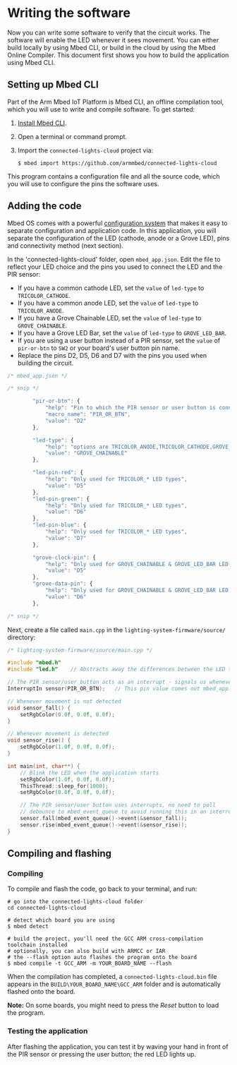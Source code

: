 # Writing the software

Now you can write some software to verify that the circuit works. The software will enable the LED whenever it sees movement. You can either build locally by using Mbed CLI, or build in the cloud by using the Mbed Online Compiler. This document first shows you how to build the application using Mbed CLI.

## Setting up Mbed CLI

Part of the Arm Mbed IoT Platform is Mbed CLI, an offline compilation tool, which you will use to write and compile software. To get started:

1. [Install Mbed CLI](https://github.com/armmbed/mbed-cli#installation).
1. Open a terminal or command prompt.
1. Import the `connected-lights-cloud` project via:

    ```
    $ mbed import https://github.com/armmbed/connected-lights-cloud
    ```

This program contains a configuration file and all the source code, which you will use to configure the pins the software uses.

## Adding the code

Mbed OS comes with a powerful [configuration system](https://docs.mbed.com/docs/mbedmicro-api/en/latest/api/md_docs_config_system.html) that makes it easy to separate configuration and application code. In this application, you will separate the configuration of the LED (cathode, anode or a Grove LED), pins and connectivity method (next section).

In the 'connected-lights-cloud' folder, open `mbed_app.json`. Edit the file to reflect your LED choice and the pins you used to connect the LED and the PIR sensor:

* If you have a common cathode LED, set the `value` of `led-type` to `TRICOLOR_CATHODE`.
* If you have a common anode LED, set the `value` of `led-type` to `TRICOLOR_ANODE`.
* If you have a Grove Chainable LED, set the `value` of `led-type` to `GROVE_CHAINABLE`.
* If you have a Grove LED Bar, set the `value` of `led-type` to `GROVE_LED_BAR`.
* If you are using a user button instead of a PIR sensor, set the `value` of `pir-or-btn` to `SW2` or your board's user button pin name.
* Replace the pins D2, D5, D6 and D7 with the pins you used when building the circuit.

```js
/* mbed_app.json */

/* snip */

        "pir-or-btn": {
            "help": "Pin to which the PIR sensor or user button is connected",
            "macro_name": "PIR_OR_BTN",
            "value": "D2"
        },

        "led-type": {
            "help": "options are TRICOLOR_ANODE,TRICOLOR_CATHODE,GROVE_CHAINABLE,GROVE_LED_BAR",
            "value": "GROVE_CHAINABLE"
        },

        "led-pin-red": {
            "help": "Only used for TRICOLOR_* LED types",
            "value": "D5"
        },
        "led-pin-green": {
            "help": "Only used for TRICOLOR_* LED types",
            "value": "D6"
        },
        "led-pin-blue": {
            "help": "Only used for TRICOLOR_* LED types",
            "value": "D7"
        },

        "grove-clock-pin": {
            "help": "Only used for GROVE_CHAINABLE & GROVE_LED_BAR LED types",
            "value": "D5"
        },
        "grove-data-pin": {
            "help": "Only used for GROVE_CHAINABLE & GROVE_LED_BAR LED types",
            "value": "D6"
        },

/* snip */
```

Next, create a file called `main.cpp` in the `lighting-system-firmware/source/` directory:

```cpp
/* lighting-system-firmware/source/main.cpp */

#include "mbed.h"
#include "led.h"    // Abstracts away the differences between the LED types

// The PIR sensor/user button acts as an interrupt - signals us whenever it goes high (or low)
InterruptIn sensor(PIR_OR_BTN);   // This pin value comes out mbed_app.json

// Whenever movement is not detected
void sensor_fall() {
    setRgbColor(0.0f, 0.0f, 0.0f);
}

// Whenever movement is detected
void sensor_rise() {
    setRgbColor(1.0f, 0.0f, 0.0f);
}

int main(int, char**) {
    // Blink the LED when the application starts
    setRgbColor(1.0f, 0.0f, 0.0f);
    ThisThread::sleep_for(1000);
    setRgbColor(0.0f, 0.0f, 0.0f);

    // The PIR sensor/user button uses interrupts, no need to poll
    // debounce to mbed_event_queue to avoid running this in an interrupt service routine
    sensor.fall(mbed_event_queue()->event(&sensor_fall));
    sensor.rise(mbed_event_queue()->event(&sensor_rise));
}
```

## Compiling and flashing

### Compiling

To compile and flash the code, go back to your terminal, and run:

```
# go into the connected-lights-cloud folder
cd connected-lights-cloud

# detect which board you are using
$ mbed detect

# build the project, you'll need the GCC ARM cross-compilation toolchain installed
# optionally, you can also build with ARMCC or IAR
# the --flash option auto flashes the program onto the board
$ mbed compile -t GCC_ARM -m YOUR_BOARD_NAME --flash
```

When the compilation has completed, a `connected-lights-cloud.bin` file appears in the `BUILD\YOUR_BOARD_NAME\GCC_ARM` folder and is automatically flashed onto the board.

<span class="notes">**Note:** On some boards, you might need to press the *Reset* button to load the program.</span>

### Testing the application

After flashing the application, you can test it by waving your hand in front of the PIR sensor or pressing the user button; the red LED lights up.
